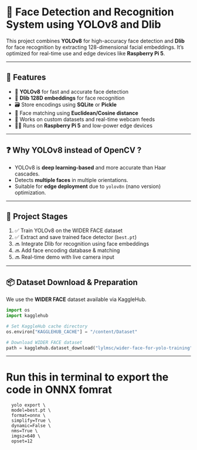 # 🎯 Face Detection and Recognition System using YOLOv8 and Dlib

This project combines **YOLOv8** for high-accuracy face detection and **Dlib** for face recognition by extracting 128-dimensional facial embeddings. It’s optimized for real-time use and edge devices like **Raspberry Pi 5**.

---

## 🚀 Features

- 🧠 **YOLOv8** for fast and accurate face detection
- 🧷 **Dlib 128D embeddings** for face recognition
- 🗃️ Store encodings using **SQLite** or **Pickle**
- 🧪 Face matching using **Euclidean/Cosine distance**
- 🧩 Works on custom datasets and real-time webcam feeds
- 🧑‍💻 Runs on **Raspberry Pi 5** and low-power edge devices

---

## ❓ Why YOLOv8 instead of OpenCV ?

- YOLOv8 is **deep learning-based** and more accurate than Haar cascades.
- Detects **multiple faces** in multiple orientations.
- Suitable for **edge deployment** due to `yolov8n` (nano version) optimization.

---

## 📁 Project Stages

1. ✅ Train YOLOv8 on the WIDER FACE dataset  
2. ✅ Extract and save trained face detector (`best.pt`)  
3. 🔜 Integrate Dlib for recognition using face embeddings  
4. 🔜 Add face encoding database & matching  
5. 🔜 Real-time demo with live camera input  

---

## 📦 Dataset Download & Preparation

We use the **WIDER FACE** dataset available via KaggleHub.

```python
import os
import kagglehub

# Set KaggleHub cache directory
os.environ["KAGGLEHUB_CACHE"] = "/content/Dataset"

# Download WIDER FACE dataset
path = kagglehub.dataset_download("lylmsc/wider-face-for-yolo-training") 
```
---
# Run this in terminal to export the code in ONNX fomrat 

```
  yolo export \
  model=best.pt \
  format=onnx \
  simplify=True \
  dynamic=False \
  nms=True \
  imgsz=640 \
  opset=12
```


